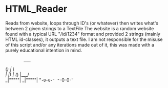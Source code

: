 # HTML_Reader
Reads from website, loops through ID's (or whatever) then writes what's between 2 given strings to a TextFile
The website is a random website found with a typical URL "/id/1234" format and provided 2 strings (mainly HTML id-classes), it outputs a text file.
I am not responsible for the misuse of this script and/or any iterations made out of it, this was made with a purely educational intention in mind.

            ___     
   (_)     |   \  
           | |) | 
   (_)     |___/  
_|"""""| _|"""""| 
"`-0-0-' "`-0-0-' 
           
